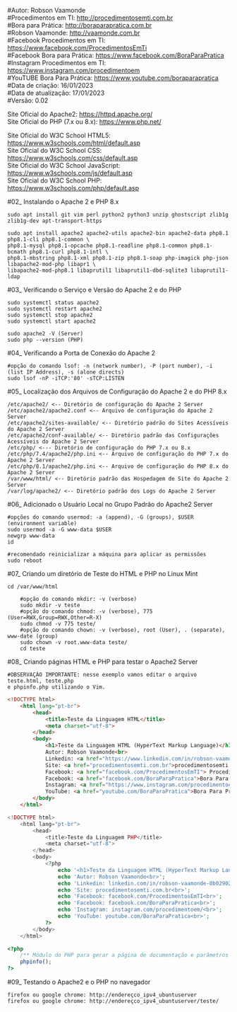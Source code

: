 #Autor: Robson Vaamonde<br>
#Procedimentos em TI: http://procedimentosemti.com.br<br>
#Bora para Prática: http://boraparapratica.com.br<br>
#Robson Vaamonde: http://vaamonde.com.br<br>
#Facebook Procedimentos em TI: https://www.facebook.com/ProcedimentosEmTi<br>
#Facebook Bora para Prática: https://www.facebook.com/BoraParaPratica<br>
#Instagram Procedimentos em TI: https://www.instagram.com/procedimentoem<br>
#YouTUBE Bora Para Prática: https://www.youtube.com/boraparapratica<br>
#Data de criação: 16/01/2023<br>
#Data de atualização: 17/01/2023<br>
#Versão: 0.02<br>

Site Oficial do Apache2: https://httpd.apache.org/<br>
Site Oficial do PHP (7.x ou 8.x): https://www.php.net/

Site Oficial do W3C School HTML5: https://www.w3schools.com/html/default.asp<br>
Site Oficial do W3C School CSS: https://www.w3schools.com/css/default.asp<br>
Site Oficial do W3C School JavaScript: https://www.w3schools.com/js/default.asp<br>
Site Oficial do W3C School PHP: https://www.w3schools.com/php/default.asp

#02_ Instalando o Apache 2 e PHP 8.x<br>

	sudo apt install git vim perl python2 python3 unzip ghostscript zlib1g zlib1g-dev apt-transport-https

	sudo apt install apache2 apache2-utils apache2-bin apache2-data php8.1 php8.1-cli php8.1-common \
	php8.1-mysql php8.1-opcache php8.1-readline php8.1-common php8.1-bcmath php8.1-curl php8.1-intl \
	php8.1-mbstring php8.1-xml php8.1-zip php8.1-soap php-imagick php-json libapache2-mod-php libapr1 \
	libapache2-mod-php8.1 libaprutil1 libaprutil1-dbd-sqlite3 libaprutil1-ldap

#03_ Verificando o Serviço e Versão do Apache 2 e do PHP<br>

	sudo systemctl status apache2
	sudo systemctl restart apache2
	sudo systemctl stop apache2
	sudo systemctl start apache2

	sudo apache2 -V (Server)
	sudo php --version (PHP)

#04_ Verificando a Porta de Conexão do Apache 2<br>

	#opção do comando lsof: -n (network number), -P (port number), -i (list IP Address), -s (alone directs)
	sudo lsof -nP -iTCP:'80' -sTCP:LISTEN

#05_ Localização dos Arquivos de Configuração do Apache 2 e do PHP 8.x<br>

	/etc/apache2/ <-- Diretório de configuração do Apache 2 Server
	/etc/apache2/apache2.conf <-- Arquivo de configuração do Apache 2 Server
	/etc/apache2/sites-available/ <-- Diretório padrão do Sites Acessíveis do Apache 2 Server
	/etc/apache2/conf-available/ <-- Diretório padrão das Configurações Acessíveis do Apache 2 Server
	/etc/php/ <--- Diretório de configuração do PHP 7.x ou 8.x
	/etc/php/7.4/apache2/php.ini <-- Arquivo de configuração do PHP 7.x do Apache 2 Server
	/etc/php/8.1/apache2/php.ini <-- Arquivo de configuração do PHP 8.x do Apache 2 Server
	/var/www/html/ <-- Diretório padrão das Hospedagem de Site do Apache 2 Server
	/var/log/apache2/ <-- Diretório padrão dos Logs do Apache 2 Server

#06_ Adicionado o Usuário Local no Grupo Padrão do Apache2 Server<br>

	#opções do comando usermod: -a (append), -G (groups), $USER (environment variable)
	sudo usermod -a -G www-data $USER
	newgrp www-data
	id
	
	#recomendado reinicializar a máquina para aplicar as permissões
	sudo reboot

#07_ Criando um diretório de Teste do HTML e PHP no Linux Mint<br>

	cd /var/www/html
	
		#opção do comando mkdir: -v (verbose)
		sudo mkdir -v teste
		#opção do comando chmod: -v (verbose), 775 (User=RWX,Group=RWX,Other=R-X)
		sudo chmod -v 775 teste/
		#opção do comando chown: -v (verbose), root (User), . (separate), www-date (group)
		sudo chown -v root.www-data teste/
		cd teste

#08_ Criando páginas HTML e PHP para testar o Apache2 Server<br>

	#OBSERVAÇÃO IMPORTANTE: nesse exemplo vamos editar o arquivo teste.html, teste.php
	e phpinfo.php utilizando o Vim.

```html
<!DOCTYPE html>
	<html lang="pt-br">
		<head>
			<title>Teste da Linguagem HTML</title>
			<meta charset="utf-8">
		</head>
		<body>
			<h1>Teste da Linguagem HTML (HyperText Markup Language)</h1>
			Autor: Robson Vaamonde<br>
			Linkedin: <a href="https://www.linkedin.com/in/robson-vaamonde-0b029028/">Robson Vaamonde</a><br>
			Site: <a href="procedimentosemti.com.br">procedimentosemti.com.br</a><br>
			Facebook: <a href="facebook.com/ProcedimentosEmTI"> Procedimentos Em TI</a><br>
			Facebook: <a href="facebook.com/BoraParaPratica">Bora Para Pratica</a><br>
			Instagram: <a href="https://www.instagram.com/procedimentoem/?hl=pt-br">Procedimentos Em TI</a><br>
			YouTube: <a href="youtube.com/BoraParaPratica">Bora Para Pratica</a><br>
		</body>
	</html>
```

```php
<!DOCTYPE html>
	<html lang="pt-br">
		<head>
			<title>Teste da Linguagem PHP</title>
			<meta charset="utf-8">
		</head>
		<body>
			<?php 
				echo '<h1>Teste da Linguagem HTML (HyperText Markup Language)</h1>';
				echo 'Autor: Robson Vaamonde<br>';
				echo 'Linkedin: linkedin.com/in/robson-vaamonde-0b029028/<br>';
				echo 'Site: procedimentosemti.com.br<br>';
				echo 'Facebook: facebook.com/ProcedimentosEmTI<br>';
				echo 'Facebook: facebook.com/BoraParaPratica<br>';
				echo 'Instagram: instagram.com/procedimentoem/<br>';
				echo 'YouTube: youtube.com/BoraParaPratica<br>'; 
			?>
		</body>
	</html>
```

```php
<?php
	/** Módulo do PHP para gerar a página de documentação e parâmetros do PHP*/
	phpinfo(); 
?>
```

#09_ Testando o Apache2 e o PHP no navegador<br>

	firefox ou google chrome: http://endereçco_ipv4_ubuntuserver
	firefox ou google chrome: http://endereçco_ipv4_ubuntuserver/teste/
